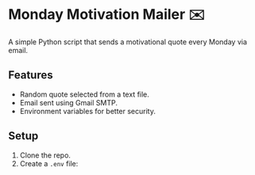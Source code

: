 # Monday Motivation Mailer ✉️

A simple Python script that sends a motivational quote every Monday via email.

## Features

- Random quote selected from a text file.
- Email sent using Gmail SMTP.
- Environment variables for better security.

## Setup

1. Clone the repo.
2. Create a `.env` file:
